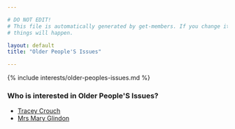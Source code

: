 ```yaml
---

# DO NOT EDIT!
# This file is automatically generated by get-members. If you change it, bad
# things will happen.

layout: default
title: "Older People'S Issues"

---
```


{% include interests/older-peoples-issues.md %}

### Who is interested in Older People'S Issues?


* [Tracey Crouch](../members/tracey-crouch.html)
* [Mrs Mary Glindon](../members/mrs-mary-glindon.html)
